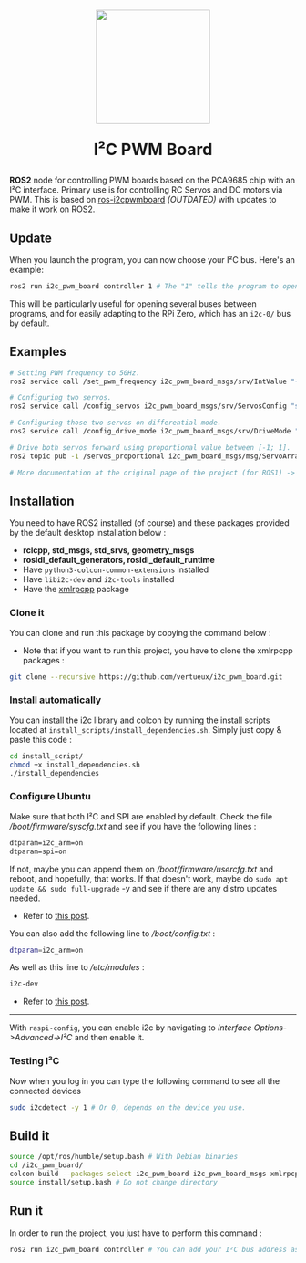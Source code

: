<h1 align="center">
  <img src="docs/images/i2c-micro-controller.png" width="200px">
  <p align="center">
    I²C PWM Board
  </p>
</h1>

**ROS2** node for controlling PWM boards based on the PCA9685 chip with an I²C interface. Primary use is for controlling RC Servos and DC motors via PWM. This is based on [ros-i2cpwmboard](https://gitlab.com/bradanlane/ros-i2c_pwmboard) *(OUTDATED)* with updates to make it work on ROS2.

## Update
When you launch the program, you can now choose your I²C bus. Here's an example:

```bash
ros2 run i2c_pwm_board controller 1 # The "1" tells the program to open the i2c-1/ bus, but you can change it to your desired bus.
```

This will be particularly useful for opening several buses between programs, and for easily adapting to the RPi Zero, which has an `i2c-0/` bus by default.

## Examples

```bash
# Setting PWM frequency to 50Hz.
ros2 service call /set_pwm_frequency i2c_pwm_board_msgs/srv/IntValue "{value: 50}"

# Configuring two servos.
ros2 service call /config_servos i2c_pwm_board_msgs/srv/ServosConfig "servos: [{servo: 1, center: 333, range: 100, direction: -1},{servo: 2, center: 336, range: 108, direction: 1}]"

# Configuring those two servos on differential mode.
ros2 service call /config_drive_mode i2c_pwm_board_msgs/srv/DriveMode "{mode: differential, rpm: 56.0, radius: 0.0055, track: 0.015, scale: 1.0,servos: [{servo: 1, position: 1}, {servo: 2, position: 2}]}"

# Drive both servos forward using proportional value between [-1; 1].
ros2 topic pub -1 /servos_proportional i2c_pwm_board_msgs/msg/ServoArray "{servos:[{servo: 1, value: 0.40}, {servo: 2, value: 0.40}]}"

# More documentation at the original page of the project (for ROS1) -> https://github.com/mentor-dyun/ros-i2cpwmboard/tree/master/doc or https://gitlab.com/fmrico/ros-i2cpwmboard/-/tree/master/doc
```

## Installation

You need to have ROS2 installed (of course) and these packages provided by the default desktop installation below : 

* **rclcpp, std_msgs, std_srvs, geometry_msgs**
* **rosidl_default_generators, rosidl_default_runtime**
* Have ```python3-colcon-common-extensions``` installed
* Have ```libi2c-dev``` and ```i2c-tools``` installed
* Have the [xmlrpcpp](https://github.com/bpwilcox/xmlrpcpp) package

### Clone it 

You can clone and run this package by copying the command below : 

* Note that if you want to run this project, you have to clone the xmlrpcpp packages : 

```bash
git clone --recursive https://github.com/vertueux/i2c_pwm_board.git
```

### Install automatically

You can install the i2c library and colcon by running the install scripts located at `install_scripts/install_dependencies.sh`.
Simply just copy & paste this code :

```sh
cd install_script/
chmod +x install_dependencies.sh
./install_dependencies
```

### Configure Ubuntu
Make sure that both I²C and SPI are enabled by default. Check the file */boot/firmware/syscfg.txt* and see if you have the following lines :
```txt 
dtparam=i2c_arm=on
dtparam=spi=on
```
If not, maybe you can append them on */boot/firmware/usercfg.txt* and reboot, and hopefully, that works. If that doesn't work, maybe do `sudo apt update && sudo full-upgrade` -y and see if there are any distro updates needed.

* Refer to [this post](https://askubuntu.com/questions/1273700/enable-spi-and-i2c-on-ubuntu-20-04-raspberry-pi/1273900#1273900).

You can also add the following line to */boot/config.txt* :
```bash
dtparam=i2c_arm=on
```
As well as this line to */etc/modules* :
```bash
i2c-dev
```
* Refer to [this post](https://raspberrypi.stackexchange.com/questions/61905/enable-i2c-on-ubuntu-mate-raspberry-pi-3).

--- 
With `raspi-config`, you can enable i2c by navigating to *Interface Options->Advanced->I²C* and then enable it.

### Testing I²C
Now when you log in you can type the following command to see all the connected devices
```bash 
sudo i2cdetect -y 1 # Or 0, depends on the device you use.
```

## Build it 

```bash
source /opt/ros/humble/setup.bash # With Debian binaries 
cd /i2c_pwm_board/
colcon build --packages-select i2c_pwm_board i2c_pwm_board_msgs xmlrpcpp
source install/setup.bash # Do not change directory
```

## Run it
In order to run the project, you just have to perform this command :

```bash
ros2 run i2c_pwm_board controller # You can add your I²C bus address as a digit (like 1 to open i2c-1/).
```
